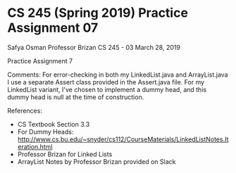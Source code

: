 # CS 245 (Spring 2019) Practice Assignment 07

Safya Osman
Professor Brizan
CS 245 - 03
March 28, 2019

Practice Assignment 7

Comments:
For error-checking in both my LinkedList.java and ArrayList.java I use a separate Assert class provided in the Assert.java file.
For my LinkedList variant, I've chosen to implement a dummy head, and this dummy head is null at the time of construction.

References:
- CS Textbook Section 3.3
- For Dummy Heads: http://www.cs.bu.edu/~snyder/cs112/CourseMaterials/LinkedListNotes.Iteration.html
- Professor Brizan for Linked Lists
- ArrayList Notes by Professor Brizan provided on Slack